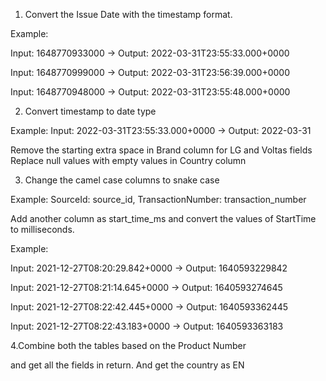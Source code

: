 1. Convert the Issue Date with the timestamp format. 

Example:  

Input: 1648770933000 -> Output: 2022-03-31T23:55:33.000+0000 

Input: 1648770999000 -> Output: 2022-03-31T23:56:39.000+0000 

Input: 1648770948000 -> Output: 2022-03-31T23:55:48.000+0000 

2. Convert timestamp to date type    

Example: Input: 2022-03-31T23:55:33.000+0000 -> Output: 2022-03-31 

Remove the starting extra space in Brand column for LG and Voltas fields 
Replace null values with empty values in Country column 



3. Change the camel case columns to snake case  

Example: SourceId: source_id, TransactionNumber: transaction_number 

Add another column as start_time_ms and convert the values of StartTime to milliseconds. 

Example:  

Input: 2021-12-27T08:20:29.842+0000 -> Output: 1640593229842 

Input: 2021-12-27T08:21:14.645+0000 -> Output: 1640593274645 

Input: 2021-12-27T08:22:42.445+0000 -> Output: 1640593362445 

Input: 2021-12-27T08:22:43.183+0000 -> Output: 1640593363183 


4.Combine both the tables based on the Product Number  

and get all the fields in return. 
And get the country as EN
